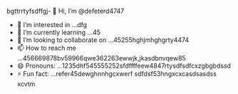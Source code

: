 bgttrrtyfsdffgj- 👋 Hi, I’m @defeterd4747
- 👀 I’m interested in ...dfg
- 🌱 I’m currently learning ...45
- 💞️ I’m looking to collaborate on ...45255hghjmhghgrty4474
- 📫 How to reach me ...456669878bv59966qwe362263ewwjk,jkasdbnvqew85
- 😄 Pronouns: ...1235dhf545555252sfdffffeew4847rtysdfsdfcxzgbgbdssd
- ⚡ Fun fact: ...refer45dewghnnhgcxwerf
sdfdsf53hngxcxcasdsasdss
xcvtm
<!---ddd15345dsf
defeterd/defeterd is a ✨ special ✨ repository because its `README.md` (this file) juyappears on your GitHub profile.366bgfjmyjxcvxcv
You can click the Preview link to take a look at your changes.58
--->
